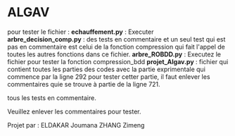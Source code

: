 # ALGAV

pour tester le fichier :
    **echauffement.py** : Executer
    **arbre_decision_comp.py** : des tests en commentaire et un seul test qui est pas en commentaire est celui de la fonction compression qui fait l'appel de toutes les autres fonctions dans ce fichier.
    **arbre_ROBDD.py** : Executez le fichier pour tester la fonction compression_bdd
    **projet_Algav.py** : fichier qui contient toutes les parties des codes avec la partie exprimentale qui commence par la ligne 292 pour tester cetter partie, il faut enlever les commentaires quie se trouve à partie de la ligne 721. 

tous les tests en commentaire. 

Veuillez enlever les commentaires pour tester.

Projet par : 
ELDAKAR Joumana 
ZHANG Zimeng 